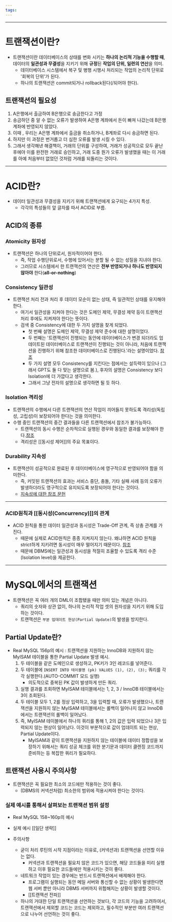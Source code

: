 ```yaml
---
tags:
---
```

---
# 트랜잭션이란?

- 트랜잭션이란 데이터베이스의 상태를 변화 시키는 **하나의 논리적 기능을 수행할 때**, 데이터의 **일관성과 무결성**을 지키기 위해 **규정**된 **작업의 단위, 일련의 연산**을 의미.
	- 데이터베이스 시스템에서 복구 및 병행 시행시 처리되는 작업의 논리적 단위로 '회복의 단위'가 된다. 
	- 하나의 트랜잭션은 commit되거나 rollback된다(/되어야 한다).

## 트랜잭션의 필요성

1. A은행에서 출금하여 B은행으로 송금한다고 가정
2. 송금하던 중 알 수 없는 오류가 발생하여 A은행 계좌에서 돈이 빠져 나갔는데 B은행 계좌에 반영되지 않았다.
3. 이때 , 우리는 A은행 계좌에서 출금을 취소하거나, B계좌로 다시 송금하면 된다.
4. 하지만 이 과정은 번거롭고 더 심한 오류를 발생 시킬 수 있다.
5. 그래서 생각해낸 해결책이, 거래의 단위를 구성하여, 거래가 성공적으로 모두 끝난 후에야 이를 완전한 거래로 승인하고, 거래 도중 뭔가 오류가 발생했을 때는 이 거래를 아예 처음부터 없었던 것처럼 거래를 되돌리는 것이다.

---

# ACID란?
- 데이터 일관성과 무결성을 지키기 위해 트랜잭션에게 요구되는 4가지 특성.
	- 각각의 특성들의 앞 글자를 따서 ACID로 부름. 
## ACID의 종류

 ### Atomicity 원자성
 - 트랜잭션은 하나의 단위로서, 원자적이어야 한다. 
	 - 즉, 작업 수행단위로서, 수행에 있어서는 분할 될 수 없는 성질을 지녀야 한다.
	 - 그러므로 시스템에서 한 트랜잭션의 연산은 **전부 반영되거나 하나도 반영되지 않아야** 한다(**all-or-nothing**)

 ### Consistency 일관성
 - 트랜잭션 처리 전과 처리 후 데이터 모순이 없는 상태, 즉 일관적인 상태를 유지해야 한다.
	 - 여기서 일관성을 지켜야 한다는 것은 도메인 제약, 무결성 제약 등이 트랜잭션 처리 후에도 지켜져야 한다는 뜻이다.
	 - 검색 중 Consistency에 대한 두 가지 설명을 찾게 되었다.
		 - 첫 번째 설명은 도메인 제약, 무결성 제약 준수에 대한 설명이었다.
		 - 두 번째는 '트랜잭션이 진행되는 동안에 데이터베이스가 변경 되더라도 업데이트된 데이터베이스로 트랜잭션이 진행되는 것이 아니라, 처음에 트랜잭션을 진행하기 위해 참조한 데이터베이스로 진행된다.'라는 설명이었다. [참조](https://mommoo.tistory.com/62)
		 - 두 가지 설명 모두 Consistency를 지킨다는 점에서는 설득력이 있으나 (그래서 GPT도 둘 다 맞는 설명으로 봄.), 후자의 설명은 Consistency 보다 Isolation에 더 가깝다고 생각한다. 
		 - 그래서 그냥 전자의 설명으로 생각하면 될 듯 하다.

 ### Isolation 격리성
 - 트랜잭션의 수행에서 다른 트랜잭션의 연산 작업이 끼어들지 못하도록 격리성(독립성, 고립성)이 보장되어야 한다는 것을 의미한다.
 - 수행 중인 트랜잭션의 중간 결과들을 다른 트랜잭션에서 참조가 불가능하다. 
	 - 트랜잭션의 동시 수행은 순차적으로 실행된 경우와 동일한 결과를 보장해야 한다.[참조](https://en.wikipedia.org/wiki/ACID)
	 - 격리성은 [[동시성 제어]]의 주요 목표이다. 


 ### Durability 지속성
 - 트랜잭션이 성공적으로 완료된 후 데이터베이스에 영구적으로 반영되어야 함을 의미한다.
	 - 즉, 커밋된 트랜잭션의 효과는 서비스 중단, 충돌, 기타 실패 사례 등의 오류가 발생하더라도 영구적으로 유지되도록 보장되어야 한다는 것이다. 
	 - [지속성에 대한 참조 문헌](https://en.wikipedia.org/wiki/Durability_(database_systems))

---
### ACID원칙과 [[동시성(Concurrency)]]의 관계
- ACID 원칙을 통한 데이터 일관성과 동시성은 Trade-Off 관계, 즉 상충 관계를 가진다. 
	- 때문에 실제로 ACID원칙은 종종 지켜지지 않는다. 왜냐하면 ACID 원칙을 strict하게 지키려면 동시성이 매우 떨어지기 때문이다. [참조](https://velog.io/@wonizizi99/CS-%ED%8A%B8%EB%9E%9C%EC%9E%AD%EC%85%98-Transaction)
	- 때문에 DBMS에는 일관성과 동시성을 적절히 조율할 수 있도록 격리 수준(Isolation level)을 제공한다. 


---

# MySQL에서의 트랜잭션
- 트랜잭션은 꼭 여러 개의 DML이 조합됐을 때만 의미 있는 개념은 아니다.
	- 쿼리의 숫자와 상관 없이, 하나의 논리적 작업 셋의 원자성을 지키기 위해 도입하는 것이다.
	- 트랜잭션은 `부분 업데이트 현상(Partial Update)`의 발생을 방지한다.
	
 ## Partial Update란?
 - Real MySQL 156p의 예시 : 트랜잭션을 지원하는 InnoDB와 지원하지 않는 MyISAM 테이블을 통한 Partial Update 발생 예시.
	1. 두 테이블을 같은 도메인으로 생성하고, PK키가 3인 레코드를 넣어준다.
	2. 두 테이블에 `INSERT INTO 테이블명 (pk) VALUES (1), (2), (3);` 쿼리를 각각 실행한다.(AUTO-COMMIT 모드 실행)
		- 의도적으로 중복된 PK 값이 발생하게 만든 쿼리.
	3. 실행 결과를 조회하면 MyISAM 테이블에서는 1, 2, 3 / InnoDB 테이블에서는 3이 조회된다.
	4. 두 테이블 모두 1, 2를 정상 입력하고, 3을 입력할 때, 오류가 발생했으나, 트랜잭션을 지원하지 않는 MyISAM 테이블에서는 롤백이 일어나지 않고 InnoDB에서는 트랜잭션의 롤백이 일어났다.
	5. 즉, MyISAM 테이블에서 하나의 쿼리를 통해 1, 2의 값은 입력 되었으나 3은 입력되지 않는 현상이 일어났다. 이것이 부분적으로 값이 업데이트 되는 현상, Partial Update이다.
		- MyISAM과 같이 트랜잭션을 지원하지 않는 테이블에 데이터 정합성을 보장하기 위해서는 쿼리 성공 체크를 위한 분기문과 데이터 클렌징 코드까지 준비하는 등 복잡한 쿼리가 필요하다. 

 ## 트랜잭션 사용시 주의사항
- 트랜잭션은 꼭 필요한 최소의 코드에만 적용하는 것이 좋다.
	- (DBMS의 커넥션처럼) 최소한의 범위에 적용시켜야 한다는 것이다. 
	
 ### 실제 예시를 통해서 살펴보는 트랜잭션 범위 설정
 - Real MySQL 158~160p의 예시
 - 실제 예시 [[일단 생략]]


- 주의사항
	- 굳이 처리 루틴의 시작 지점이라는 이유로, (커넥션과) 트랜잭션을 선언할 이유는 없다. 
		- 커넥션과 트랜잭션을 필요치 않은 코드가 있으면, 해당 코드들을 미리 실행하고 이후 필요한 코드들에만 적용시키는 것이 좋다.
	- 네트워크 작업이 있는 경우에는 반드시 트랜잭션에서 배제해야 한다. 
		- 프로그램이 실행되는 동안 메일 서버와 통신할 수 없는 상황이 발생한다면 웹 서버 뿐만 아니라 DBMS 서버까지 위험해지는 상황이 발생할 것이다. 
		- [[트랜잭션 전파]]
	- 하나의 거대한 단일 트랜잭션을 선언하는 것보다, 각 코드의 기능을  고려하여서, 트랜잭션에서 제외할 코드는 코드는 제외하고, 필수적인 부분만 여러 트랜잭션으로 나누어 선언하는 것이 좋다. 